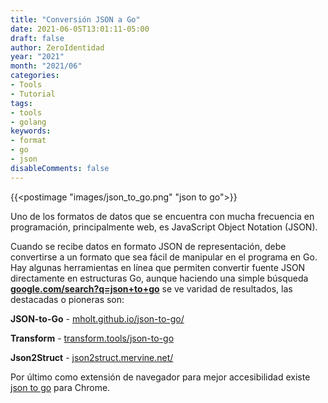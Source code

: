 ```yaml
---
title: "Conversión JSON a Go"
date: 2021-06-05T13:01:11-05:00
draft: false
author: ZeroIdentidad
year: "2021"
month: "2021/06"
categories:
- Tools
- Tutorial
tags:
- tools
- golang
keywords:
- format
- go
- json
disableComments: false
---
```


{{<postimage "images/json_to_go.png" "json to go">}}

Uno de los formatos de datos que se encuentra con mucha frecuencia en programación, principalmente web, es JavaScript Object Notation (JSON).

<!--more-->

Cuando se recibe datos en formato JSON de representación, debe convertirse a un formato que sea fácil de manipular en el programa en Go. Hay algunas herramientas en línea que permiten convertir fuente JSON directamente en estructuras Go, aunque haciendo una simple búsqueda **[google.com/search?q=json+to+go](https://google.com/search?q=json+to+go)** se ve varidad de resultados, las destacadas o pioneras son:

**JSON-to-Go** - [mholt.github.io/json-to-go/](https://mholt.github.io/json-to-go/)

**Transform** - [transform.tools/json-to-go](https://transform.tools/json-to-go)

**Json2Struct** - [json2struct.mervine.net/](http://json2struct.mervine.net/)

Por último como extensión de navegador para mejor accesibilidad existe [json to go](https://chrome.google.com/webstore/detail/json-to-go/adibamafcjbolhaaccnhdebpncglaohb?hl=es) para Chrome.